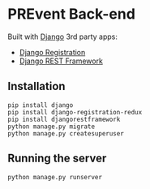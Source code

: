 # PREvent Back-end

Built with [Django](https://docs.djangoproject.com/en/1.8/)
3rd party apps:
* [Django Registration](https://django-registration.readthedocs.org/en/latest/)
* [Django REST Framework](http://www.django-rest-framework.org/)

## Installation
```
pip install django
pip install django-registration-redux
pip install djangorestframework
python manage.py migrate
python manage.py createsuperuser
```

## Running the server
```
python manage.py runserver
```
